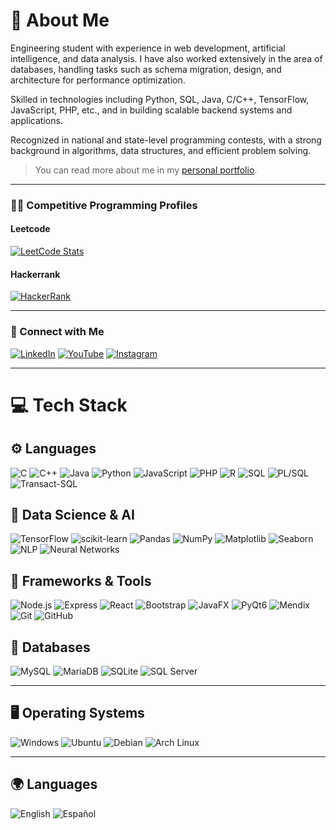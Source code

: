 # 💫 About Me
Engineering student with experience in web development, artificial intelligence, and data analysis. I have also worked extensively in the area of databases, handling tasks such as schema migration, design, and architecture for performance optimization.

Skilled in technologies including Python, SQL, Java, C/C++, TensorFlow, JavaScript, PHP, etc., and in building scalable backend systems and applications.

Recognized in national and state-level programming contests, with a strong background in algorithms, data structures, and efficient problem solving.

> You can read more about me in my [personal portfolio](https://www.joshuaarrazola.me/).

---

### 👨‍💻 Competitive Programming Profiles

#### Leetcode  
[![LeetCode Stats](https://leetcard.jacoblin.cool/JArrazola?theme=dark&font=Baloo&ext=heatmap)](https://leetcode.com/u/JArrazola/)

#### Hackerrank  
[![HackerRank](https://img.shields.io/badge/HackerRank-2EC866?style=for-the-badge&logo=hackerrank&logoColor=white)](https://www.hackerrank.com/profile/joshuanarrazola)

---

### 🔗 Connect with Me

[![LinkedIn](https://img.shields.io/badge/LinkedIn-%230077B5.svg?logo=linkedin&logoColor=white)](https://www.linkedin.com/in/joshua-arrazola/)
[![YouTube](https://img.shields.io/badge/YouTube-%23FF0000.svg?style=for-the-badge&logo=YouTube&logoColor=white)](https://www.youtube.com/@jarrazola-algorithms)
[![Instagram](https://img.shields.io/badge/Instagram-%23E4405F.svg?logo=Instagram&logoColor=white)](https://www.instagram.com/joshua.arrazola)

---

# 💻 Tech Stack

## ⚙️ Languages  
![C](https://img.shields.io/badge/C-%2300599C.svg?style=for-the-badge&logo=c&logoColor=white)
![C++](https://img.shields.io/badge/C%2B%2B-%2300599C.svg?style=for-the-badge&logo=c%2B%2B&logoColor=white)
![Java](https://img.shields.io/badge/Java-%23ED8B00.svg?style=for-the-badge&logo=openjdk&logoColor=white)
![Python](https://img.shields.io/badge/Python-3670A0?style=for-the-badge&logo=python&logoColor=ffdd54)
![JavaScript](https://img.shields.io/badge/JavaScript-%23323330.svg?style=for-the-badge&logo=javascript&logoColor=%23F7DF1E)
![PHP](https://img.shields.io/badge/PHP-%23777BB4.svg?style=for-the-badge&logo=php&logoColor=white)
![R](https://img.shields.io/badge/R-%23276DC3.svg?style=for-the-badge&logo=r&logoColor=white)
![SQL](https://img.shields.io/badge/SQL-025E8C?style=for-the-badge&logo=sqlite&logoColor=white)
![PL/SQL](https://img.shields.io/badge/PL%2FSQL-F47B00?style=for-the-badge&logo=oracle&logoColor=white)
![Transact-SQL](https://img.shields.io/badge/T%2DSQL-CC2927?style=for-the-badge&logo=microsoftsqlserver&logoColor=white)

## 🧠 Data Science & AI  
![TensorFlow](https://img.shields.io/badge/TensorFlow-%23FF6F00.svg?style=for-the-badge&logo=tensorflow&logoColor=white)
![scikit-learn](https://img.shields.io/badge/scikit--learn-F7931E?style=for-the-badge&logo=scikit-learn&logoColor=white)
![Pandas](https://img.shields.io/badge/Pandas-%23150458.svg?style=for-the-badge&logo=pandas&logoColor=white)
![NumPy](https://img.shields.io/badge/Numpy-%23013243.svg?style=for-the-badge&logo=numpy&logoColor=white)
![Matplotlib](https://img.shields.io/badge/Matplotlib-11557c?style=for-the-badge&logo=matplotlib&logoColor=white)
![Seaborn](https://img.shields.io/badge/Seaborn-39B5E0?style=for-the-badge)
![NLP](https://img.shields.io/badge/NLP-%23F39C12?style=for-the-badge)
![Neural Networks](https://img.shields.io/badge/Neural%20Networks-%237B1FA2?style=for-the-badge)

## 🧩 Frameworks & Tools  
![Node.js](https://img.shields.io/badge/Node.js-339933?style=for-the-badge&logo=nodedotjs&logoColor=white)
![Express](https://img.shields.io/badge/Express.js-000000?style=for-the-badge&logo=express&logoColor=white)
![React](https://img.shields.io/badge/React-%2320232a.svg?style=for-the-badge&logo=react&logoColor=%2361DAFB)
![Bootstrap](https://img.shields.io/badge/Bootstrap-%23563d7c.svg?style=for-the-badge&logo=bootstrap&logoColor=white)
![JavaFX](https://img.shields.io/badge/JavaFX-FF6F00?style=for-the-badge&logo=java&logoColor=white)
![PyQt6](https://img.shields.io/badge/PyQt6-%233776AB.svg?style=for-the-badge&logo=qt&logoColor=white)
![Mendix](https://img.shields.io/badge/Mendix-00338D?style=for-the-badge&logo=mendix&logoColor=white)
![Git](https://img.shields.io/badge/Git-%23F05033.svg?style=for-the-badge&logo=git&logoColor=white)
![GitHub](https://img.shields.io/badge/GitHub-%23121011.svg?style=for-the-badge&logo=github&logoColor=white)

## 💾 Databases  
![MySQL](https://img.shields.io/badge/MySQL-4479A1.svg?style=for-the-badge&logo=mysql&logoColor=white)
![MariaDB](https://img.shields.io/badge/MariaDB-003545?style=for-the-badge&logo=mariadb&logoColor=white)
![SQLite](https://img.shields.io/badge/SQLite-07405E?style=for-the-badge&logo=sqlite&logoColor=white)
![SQL Server](https://img.shields.io/badge/SQL%20Server-CC2927?style=for-the-badge&logo=microsoftsqlserver&logoColor=white)

---

## 🖥️ Operating Systems  
![Windows](https://img.shields.io/badge/Windows-0078D6?style=for-the-badge&logo=windows&logoColor=white)
![Ubuntu](https://img.shields.io/badge/Ubuntu-E95420?style=for-the-badge&logo=ubuntu&logoColor=white)
![Debian](https://img.shields.io/badge/debian-red?style=for-the-badge&logo=debian&logoColor=orange&color=darkred)
![Arch Linux](https://img.shields.io/badge/Arch_Linux-1793D1?style=for-the-badge&logo=arch-linux&logoColor=white)

---

## 🌍 Languages  
![English](https://img.shields.io/badge/English-%23008080.svg?style=for-the-badge&logo=english&logoColor=white)
![Español](https://img.shields.io/badge/Español-%23FFDD00.svg?style=for-the-badge&logo=espanol&logoColor=white)
